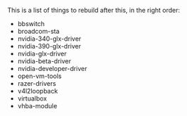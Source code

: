 This is a list of things to rebuild after this, in the right order:

* bbswitch
* broadcom-sta
* nvidia-340-glx-driver
* nvidia-390-glx-driver
* nvidia-glx-driver
* nvidia-beta-driver
* nvidia-developer-driver
* open-vm-tools
* razer-drivers
* v4l2loopback
* virtualbox
* vhba-module
